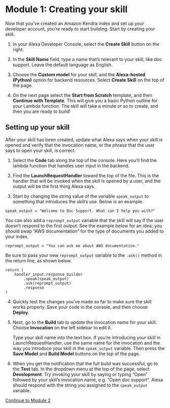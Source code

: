 # Module 1: Creating your skill

Now that you’ve created an Amazon Kendra index and set up your developer account, you’re ready to start building. Start by creating your skill.

1. In your Alexa Developer Console, select the **Create Skill** button on the right. 

2. In the **Skill Name** field, type a name that’s relevant to your skill, like doc support. Leave the default language as English. 

3. Choose the **Custom model** for your skill, and the **Alexa-hosted (Python)** option for backend resources. Select **Create Skill** on the top of the page.

4. On the next page select the **Start from Scratch** template, and then **Continue with Template**. This will give you a basic Python outline for your Lambda function. The skill will take a minute or so to create, and then you are ready to build!

## Setting up your skill

After your skill has been created, update what Alexa says when your skill is opened and verify that the invocation name, or the phrase that the user says to open your skill, is correct. 

1. Select the **Code** tab along the top of the console. Here you’ll find the lambda function that handles user input in the backend. 

1. Find the **LaunchRequestHandler** toward the top of the file. This is the handler that will be invoked when the skill is opened by a user, and the output will be the first thing Alexa says. 

1. Start by changing the string value of the variable `speak_output` to something that introduces the skill’s use. Below is an example.

```
speak_output = "Welcome to Doc Support. What can I help you with?"
```

You can also add a `reprompt_output` variable that the skill will say if the user doesn’t respond to the first output. See the example below for an idea; you should swap “AWS documentation” for the type of documents you added to your index. 

```
reprompt_output = "You can ask me about AWS documentation."
```

Be sure to pass your new `reprompt_output` variable to the `.ask()` method in the return line, as shown below. 

```
return (
    handler_input.response_builder
        .speak(speak_output)
        .ask(reprompt_output)
        .response
)
```

4. Quickly test the changes you’ve made so far to make sure the skill works properly. Save your code in the console, and then choose **Deploy**. 
5. Next, go to the **Build** tab to update the invocation name for your skill. Choose **Invocation** on the left sidebar to edit it.

    Type your skill name into the text box. If you’re introducing your skill in LaunchRequestHandler, use the same name for the invocation and the way you introduce your skill in the `speak_output` variable. Then press the **Save Model** and **Build Model** buttons on the top of the page.

6. When you get the notification that the full build was successful, go to the **Test** tab. In the dropdown menu at the top of the page, select **Development**. Try invoking your skill by saying or typing “Open” followed by your skill’s invocation name, e.g. “Open doc support”. Alexa should respond with the string you assigned to the `speak_output` variable. 

<a href="#" class="button big">[Continue to Module 2](https://github.com/alexa-samples/amazon-kendra-skill-sample-python/tree/main/Module-2)</a>
